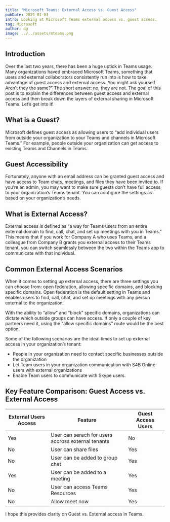 ```yaml
---
title: "Microsoft Teams: External Access vs. Guest Access"
pubDate: 2023-01-03
intro: Looking at Microsoft Teams external access vs. guest access.
tag: Microsoft
author: dg
image: ../../assets/mteams.png
---
```



## Introduction

Over the last two years, there has been a huge uptick in Teams usage. Many organizations haved embraced Microsoft Teams, something that users and external collaborators consistently run into is how to take advantage of guest access and external access. You might ask yourself Aren’t they the same?” The short answer: no, they are not. The goal of this post is to explain the differences between guest access and external access and then break down the layers of external sharing in Microsoft Teams. Let’s get into it!

## What is a Guest?

Microsoft defines guest access as allowing users to “add individual users from outside your organization to your Teams and channels in Microsoft Teams.” For example, people outside your organization can get access to existing Teams and Channels in Teams.

## Guest Accessibility

Fortunately, anyone with an email address can be granted guest access and have access to Team chats, meetings, and files they have been invited to. If you’re an admin, you may want to make sure guests don’t have full access to your organization’s Teams tenant. You can configure the settings as based on your organization’s needs.

## What is External Access?

External access is defined as “a way for Teams users from an entire external domain to find, call, chat, and set up meetings with you in Teams.” This means that if you work for Company A who uses Teams, and a colleague from Company B grants you external access to their Teams tenant, you can switch seamlessly between the two within the Teams app to communicate with that individual.

## Common External Access Scenarios

When it comes to setting up external access, there are three settings you can choose from: open federation, allowing specific domains, and blocking specific domains. Open federation is the default setting in Teams and enables users to find, call, chat, and set up meetings with any person external to the organization.

With the ability to “allow” and “block” specific domains, organizations can dictate which outside groups can have access. If only a couple of key partners need it, using the  “allow specific domains” route would be the best option.

Some of the following scenarios are the ideal times to set up external access in your organization’s tenant:

+ People in your organization need to contact specific businesses outside the organization
+ Let Team users in your organization communication with S4B Online users with external organizations
+ Enable Team users to communicate with Skype users.

## Key Feature Comparison: Guest Access vs. External Access

| External Users Access  |  Feature   | Guest Access Users   |
|---|---|---|
|  Yes |  User can serach for users accross  external tenants | No  |
| No  | User can share files  | Yes |
|  No | User can be added to group chat  | Yes  |
| Yes  | User can be added to a meeting  | Yes  |
|  No | User can access Teams Resources  | Yes  |
|  No | Allow meet now  |  Yes |

I hope this provides clarity on Guest vs. External access in Teams. 
